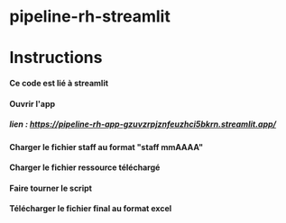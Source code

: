 # pipeline-rh-streamlit
# Instructions 
#### Ce code est lié à streamlit
#### Ouvrir l'app
##### lien : https://pipeline-rh-app-gzuvzrpjznfeuzhci5bkrn.streamlit.app/
#### Charger le fichier staff au format "staff mmAAAA"
#### Charger le fichier ressource téléchargé
#### Faire tourner le script 
#### Télécharger le fichier final au format excel


